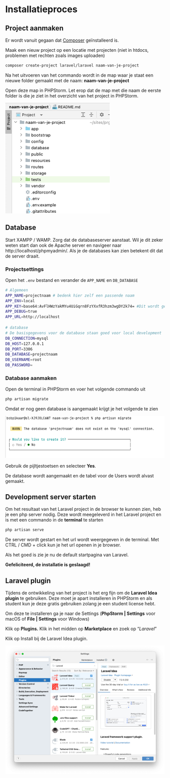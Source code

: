 # Installatieproces

## Project aanmaken

Er wordt vanuit gegaan dat [Composer](https://getcomposer.org/doc/00-intro.md) geïnstalleerd is.

Maak een nieuw project op een locatie met projecten (niet in htdocs, problemen met rechten zoals images uploaden)

```bash
composer create-project laravel/laravel naam-van-je-project
```

Na het uitvoeren van het commando wordt in de map waar je staat een nieuwe folder gemaakt met de naam: **naam-van-je-project**

Open deze map in PHPStorm. Let erop dat de map met die naam de eerste folder is die je ziet in het overzicht van het project in PHPStorm.

![project folder](../images/project-folder.png)

## Database

Start XAMPP / WAMP. Zorg dat de databaseserver aanstaat. Wil je dit zeker weten start dan ook de Apache server en navigeer naar http://localhost/phpmyadmin/. Als je de databases kan zien betekent dit dat de server draait.

### Projectsettings

Open het `.env` bestand en verander de `APP_NAME` en `DB_DATABASE`

```bash
# Algemeen
APP_NAME=projectnaam # bedenk hier zelf een passende naam
APP_ENV=local
APP_KEY=base64:AvFlHWzYakMYu4UiGqrn8FzYXxfR3hzm3wgDY2k74= #Dit wordt gegenereerd
APP_DEBUG=true
APP_URL=http://localhost

# database
# De basisgegevens voor de database staan goed voor local development
DB_CONNECTION=mysql
DB_HOST=127.0.0.1
DB_PORT=3306
DB_DATABASE=projectnaam 
DB_USERNAME=root
DB_PASSWORD=
```

### Database aanmaken

Open de terminal in PHPStorm en voer het volgende commando uit

```bash
php artisan migrate
```

Omdat er nog geen database is aangemaakt krijgt je het volgende te zien

![create database in terminal](../images/create-database-terminal.png)

Gebruik de pijltjestoetsen en selecteer **Yes**.

De database wordt aangemaakt en de tabel voor de Users wordt alvast gemaakt.

## Development server starten

Om het resultaat van het Laravel project in de browser te kunnen zien, heb je een php server nodig. Deze wordt meegeleverd in het Laravel project en is met een commando in de **terminal** te starten

```bash
php artisan serve
```

De server wordt gestart en het url wordt weergegeven in de terminal. Met CTRL / CMD + click kun je het url openen in je browser.

Als het goed is zie je nu de default startpagina van Laravel.

**Gefeliciteerd, de installatie is geslaagd!**

## Laravel plugin

Tijdens de ontwikkeling van het project is het erg fijn om de **Laravel Idea plugin** te gebruiken. Deze moet je apart installeren in PHPStorm en als student kun je deze gratis gebruiken zolang je een student license hebt.

Om deze te installeren ga je naar de Settings (**PhpStorm | Settings** voor macOS of **File | Settings** voor Windows)

Klik op **Plugins.** Klik in het midden op **Marketplace** en zoek op “_Laravel_”

Klik op Install bij de Laravel Idea plugin.

![plugins](../images/plugins.png)